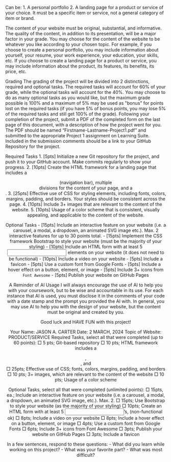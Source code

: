 Can be:
    1. A personal portfolio
    2. A landing page for a product or service of your choice. It must be a specific item or service, not a general category of   item or brand.

The content of your website must be original, substantial, and informative.
The quality of the content, in addition to its presentation, will be a major factor in your grade.
You may choose for the content of the website to be whatever you like according to your chosen topic.
For example, if you choose to create a personal portfolio, you may include information about yourself, your resume, your work experience, your education, your skills, etc.
If you choose to create a landing page for a product or service, you may include information about the product, its features, its benefits, its price, etc.

Grading
The grading of the project will be divided into 2 distinctions, required and optional tasks.
The required tasks will account for 60% of your grade, while the optional tasks will account for the 40%.
You may choose to do as many optional tasks as you would like, but the maximum grade possible is 100% and a maximum of 5% may be used as "bonus" for points lost on the required tasks (if you have 5% of bonus points, you may lose 5% of the required tasks and still get 100% of the grade).
Following your completion of the project, submit a PDF of the completed form on the last page of this document, with a description of how the project went for you.
The PDF should be named “Firstname-Lastname-Project1.pdf” and submitted to the appropriate Project 1 assignment on Learning Suite.
Included in the submission comments should be a link to your GitHub Repository for the project.

Required Tasks
    1.  [5pts] Initialize a new Git repository for the project, and push it to your GitHub account. Make commits regularly to show your progress.
    2.  [10pts] Create the HTML framework for a landing page that includes a <header> (navigation bar), multiple <section> divisions for the content of your page, and a <footer>.
    3.  [25pts] Effective use of CSS for styling elements, including fonts, colors, margins, padding, and borders. Your styles should be consistent across the page.
    4.  [10pts] Include 3+ images that are relevant to the content of the website.
    5.  [10pts] Usage of a color scheme that is consistent, visually appealing, and applicable to the content of the website.

Optional Tasks
    -   [15pts] Include an interactive feature on your website (i.e. a carousel, a modal, a dropdown, an animated SVG image etc.). Max. 2 interactive features for up to 30 points total.
    -   [15pts] Implement the CSS framework Bootstrap to style your website (must be the majority of your styling)
    -   [10pts] Include an HTML form with at least 5 <input> elements on your website (it does not need to be functional)
    -   [10pts] Include a video on your website
    -   [5pts] Include a favicon
    -   [5pts] Use a custom font from Google Fonts
    -   [5pts] Include a hover effect on a button, element, or image
    -   [5pts] Include 3+ icons from `Font Awesome`
    -   [5pts] Publish your website on GitHub Pages

A Reminder of AI Usage
    I will always encourage the use of AI to help you with your coursework, but to be wise and accountable in its use.
    For each instance that AI is used, you must disclose it in the comments of your code with a date stamp and the prompt you provided the AI with.
    In general, you may use AI to help you with the design of your website, but the content must be original and created by you.

Good luck and HAVE FUN with this project!

Your Name:  JASON A. CARTER
Date:   2 MARCH, 2024
Topic of Website:   PRODUCT/SERVICE
Required Tasks, select all that were completed (up to 60 points):
    □ 5 pts; Git-based repository
    □ 10 pts; HTML framework includes a <header>, <section>, and <footer>
    □ 25pts; Effective use of CSS; fonts, colors, margins, padding, and borders
    □ 10 pts; 3+ images, which are relevant to the content of the website
    □ 10 pts; Usage of a color scheme

Optional Tasks, select all that were completed (unlimited points):
    □ 15pts, ea.; Include an interactive feature on your website (i.e. a carousel, a modal, a dropdown, an animated SVG image, etc.). Max. 2.
    □ 15pts; Use Bootstrap to style your website (as the majority of your styling)
    □ 10pts; Create an HTML form with at least 5 <input>’s, (non-functional ok)
    □ 8pts; Include a video on your website
    □ 8pts; Include a hover effect on a button, element, or image
    □ 4pts; Use a custom font from Google Fonts
    □ 6pts; Include 3+ icons from Font Awesome
    □ 3pts; Publish your website on GitHub Pages
    □ 3pts; Include a favicon

In a few sentences, respond to these questions:
    -   What did you learn while working on this project?
    -   What was your favorite part?
    -   What was most difficult?